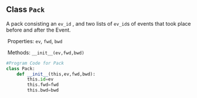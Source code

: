 ## Class `Pack`

A pack consisting an `ev_id` , and two lists of `ev_id`s of events that took place before and after the Event.

​	Properties: `ev`, `fwd`, `bwd`

​	Methods: `__init__(ev,fwd,bwd)`

```python
#Program Code for Pack
class Pack:
    def __init__(this,ev,fwd,bwd):
        this.id=ev
        this.fwd=fwd
        this.bwd=bwd
```

